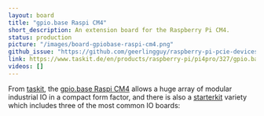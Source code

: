 ```yaml
---
layout: board
title: "gpio.base Raspi CM4"
short_description: An extension board for the Raspberry Pi CM4.
status: production
picture: "/images/board-gpiobase-raspi-cm4.png"
github_issue: "https://github.com/geerlingguy/raspberry-pi-pcie-devices/issues/299"
link: https://www.taskit.de/en/products/raspberry-pi/pi4pro/327/gpio.base-raspi-cm4
videos: []
---
```

From [taskit](https://www.taskit.de/en/), the [gpio.base Raspi CM4](https://www.taskit.de/en/products/raspberry-pi/pi4pro/327/gpio.base-raspi-cm4) allows a huge array of modular industrial IO in a compact form factor, and there is also a [starterkit](https://www.taskit.de/produkte/raspberry-pi/pi4pro/328/gpio.base-raspi-cm4-starterkit) variety which includes three of the most common IO boards:
